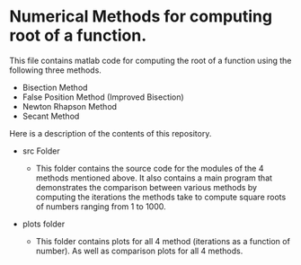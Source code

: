 Numerical Methods for computing root of a function.
===================================================

This file contains matlab code for computing the root of a function using the following three methods.

* Bisection Method
* False Position Method (Improved Bisection)
* Newton Rhapson Method
* Secant Method

Here is a description of the contents of this repository.

* src Folder
  - This folder contains the source code for the modules of the 4 methods mentioned above. It also contains a main program that demonstrates the comparison between various methods by computing the iterations the methods take to compute square roots of numbers ranging from 1 to 1000. 

* plots folder
  - This folder contains plots for all 4 method (iterations as a function of number). As well as comparison plots for all 4 methods.
